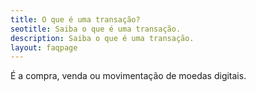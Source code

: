 ```yaml
---
title: O que é uma transação?
seotitle: Saiba o que é uma transação.
description: Saiba o que é uma transação.
layout: faqpage
---
```

É a compra, venda ou movimentação de moedas digitais.
